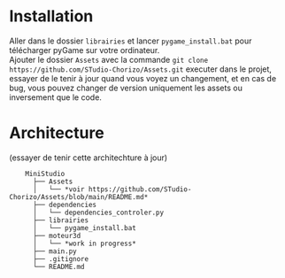 # Installation
Aller dans le dossier `librairies` et lancer `pygame_install.bat` pour télécharger pyGame sur votre ordinateur.  
Ajouter le dossier `Assets` avec la commande `git clone https://github.com/STudio-Chorizo/Assets.git` executer dans le projet, essayer de le tenir à jour quand vous voyez un changement, et en cas de bug, vous pouvez changer de version uniquement les assets ou inversement que le code.  

# Architecture
(essayer de tenir cette architechture à jour)
```
	MiniStudio
	  ├── Assets
	  │   └── *voir https://github.com/STudio-Chorizo/Assets/blob/main/README.md*
	  ├── dependencies
	  │   └── dependencies_controler.py
	  ├── librairies
	  │   └── pygame_install.bat
	  ├── moteur3d
	  │   └── *work in progress*
	  ├── main.py
	  ├── .gitignore
	  └── README.md
```